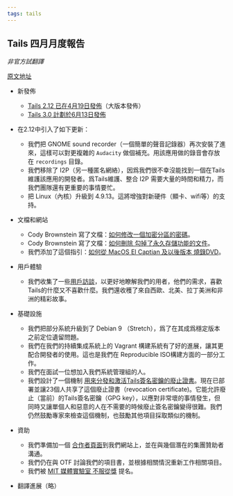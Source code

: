 ```yaml
---
tags: tails
---
```


## Tails 四月月度報告

_非官方試翻譯_

[原文地址](https://tails.boum.org/news/report_2017_04/)

- 新發佈
	- [Tails 2.12 已在4月19日發佈](https://tails.boum.org/news/version_2.12/index.en.html)（大版本發佈）
	- [Tails 3.0 計劃於6月13日發佈](https://tails.boum.org/contribute/calendar/)

- 在2.12中引入了如下更新：
	- 我們把 GNOME sound recorder（一個簡單的聲音記錄器）再次安裝了進來，這樣可以對更複雜的 `Audacity` 做個補充。用該應用做的錄音會存放在 `recordings` 目錄。
	- 我們移除了 I2P（另一種匿名網絡），因爲我們很不幸沒能找到一個在Tails維護該應用的開發者。爲Tails維護、整合 I2P 需要大量的時間和精力，而我們團隊還有更重要的事情要忙。
	- 把 Linux（內核）升級到 4.9.13。這將增強對新硬件（顯卡、wifi等）的支持。

<!--more-->

- 文檔和網站
	- Cody Brownstein 寫了文檔：[如何修改一個加密分區的密碼](https://tails.boum.org/doc/encryption_and_privacy/encrypted_volumes/index.en.html#change)。  
	- Cody Brownstein 寫了文檔：[如何刪除 勾掉了永久存儲功能的文件](https://tails.boum.org/doc/first_steps/persistence/configure/index.en.html#deselect)。
	- 我們添加了這個指引：[如何從 MacOS El Captian 及以後版本 燒錄DVD](https://tails.boum.org/install/mac/dvd/index.en.html#burn-dvd)。

- 用戶體驗
	- 我們收集了一些[用戶訪談](https://tails.boum.org/blueprint/intercept_interviews/)，以更好地瞭解我們的用者，他們的需求，喜歡Tails的什麼又不喜歡什麼。我們還收穫了來自西歐、北美、拉丁美洲和非洲的精彩故事。

- 基礎設施
	- 我們把部分系統升級到了 Debian 9 （Stretch），爲了在其成爲穩定版本之前定位遺留問題。
	- 我們在我們的持續集成系統上的 Vagrant 構建系統有了好的進展，讓其更配合開發者的使用。這也是我們在 Reproducible ISO構建方面的一部分工作。
	- 我們在面試一位想加入我們系統管理組的人。
	- 我們設計了一個機制 [用來分發和激活Tails簽名密鑰的廢止證書](https://tails.boum.org/doc/about/openpgp_keys/signing_key_revocation/index.en.html)。現在已部署並讓23個人共享了這個廢止證書（revocation certificate)。它能允許廢止（當前）的Tails簽名密鑰（GPG key），以應對非常壞的事情發生，但同時又讓單個人和惡意的人在不需要的時候廢止簽名密鑰變得很難。我們仍然鼓勵專家來檢查這個機制，也鼓勵其他項目採取類似的機制。

- 資助
	- 我們準備加一個 [合作者頁面](https://labs.riseup.net/code/issues/6972)到我們網站上，並在與幾個潛在的集團贊助者溝通。
	- 我們仍在與 OTF 討論我們的項目書，並根據相關情況重新工作相關項目。
	- 我們被 [MIT 媒體實驗室 不服從獎](https://www.media.mit.edu/disobedience/) 提名。

- 翻譯進展（略）
